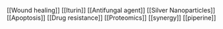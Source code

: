 [[Wound healing]]
[[Iturin]]
[[Antifungal agent]]
[[Silver Nanoparticles]]
[[Apoptosis]]
[[Drug resistance]]
[[Proteomics]]
[[synergy]]
[[piperine]]
